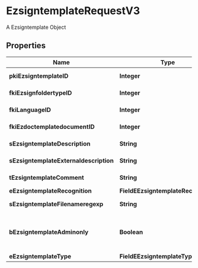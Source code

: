 

# EzsigntemplateRequestV3

A Ezsigntemplate Object

## Properties

| Name | Type | Description | Notes |
|------------ | ------------- | ------------- | -------------|
|**pkiEzsigntemplateID** | **Integer** | The unique ID of the Ezsigntemplate |  [optional] |
|**fkiEzsignfoldertypeID** | **Integer** | The unique ID of the Ezsignfoldertype. |  [optional] |
|**fkiLanguageID** | **Integer** | The unique ID of the Language.  Valid values:  |Value|Description| |-|-| |1|French| |2|English| |  |
|**fkiEzdoctemplatedocumentID** | **Integer** | The unique ID of the Ezdoctemplatedocument |  [optional] |
|**sEzsigntemplateDescription** | **String** | The description of the Ezsigntemplate |  |
|**sEzsigntemplateExternaldescription** | **String** | The external description of the Ezsigntemplate |  [optional] |
|**tEzsigntemplateComment** | **String** | The comment of the Ezsigntemplate |  [optional] |
|**eEzsigntemplateRecognition** | **FieldEEzsigntemplateRecognition** |  |  [optional] |
|**sEzsigntemplateFilenameregexp** | **String** | The filename regexp of the Ezsigntemplate. |  [optional] |
|**bEzsigntemplateAdminonly** | **Boolean** | Whether the Ezsigntemplate can be accessed by admin users only (eUserType&#x3D;Normal) |  |
|**eEzsigntemplateType** | **FieldEEzsigntemplateType** |  |  |



